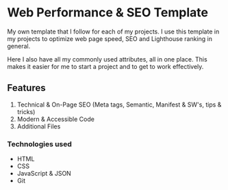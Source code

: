 # Web Performance & SEO Template
My own template that I follow for each of my projects. I use this template in my projects to optimize web page speed, SEO and Lighthouse ranking in general.

Here I also have all my commonly used attributes, all in one place. This makes it easier for me to start a project and to get to work effectively.

## Features

1. Technical & On-Page SEO (Meta tags, Semantic, Manifest & SW's, tips & tricks)
2. Modern & Accessible Code
3. Additional Files

### Technologies used

* HTML
* CSS
* JavaScript & JSON
* Git